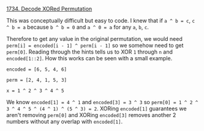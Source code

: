 [1734. Decode XORed Permutation](https://leetcode.com/problems/decode-xored-permutation/)

This was conceptually difficult but easy to code. I knew that if `a ^ b = c`, `c ^ b = a` because `b ^ b = 0` and `a ^ 0 = a` for any `a`, `b`, `c`.

Therefore to get any value in the original permutation, we would need `perm[i] = encoded[i - 1] ^ perm[i - 1]` so we somehow need to get `perm[0]`. Reading through the hints tells us to XOR `1` through `n` and `encoded[1::2]`. How this works can be seen with a small example.

`encoded = [6, 5, 4, 6]`

`perm = [2, 4, 1, 5, 3]`

`x = 1 ^ 2 ^ 3 ^ 4 ^ 5`

We know `encoded[1] = 4 ^ 1` and `encoded[3] = 3 ^ 3` so `perm[0] = 1 ^ 2 ^ 3 ^ 4 ^ 5 ^ (4 ^ 1) ^ (5 ^ 3) = 2`. XORing `encoded[1]` guarantees we aren't removing `perm[0]` and XORing `encoded[3]` removes another 2 numbers without any overlap with `encoded[1]`.